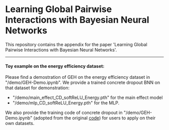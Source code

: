 # Learning Global Pairwise Interactions with Bayesian Neural Networks
This repository contains the appendix for the paper 'Learning Global Pairwise Interactions with Bayesian Neural Networks'.

---
#### Toy example on the energy efficiency dataset:
Please find a demostration of GEH on the energy efficiency dataset in "/demo/GEH-Demo.ipynb".
We provide a trained concrete dropout BNN on that dataset for demonstration:
- "/demo/main_effect_CD_softReLU_Energy.pth" for the main effect model
- "/demo/mlp_CD_softReLU_Energy.pth" for the MLP.

We also provide the training code of concrete dropout in "/demo/GEH-Demo.ipynb" (adopted from the original [code](https://github.com/yaringal/ConcreteDropout)) for users to apply on their own datasets.


